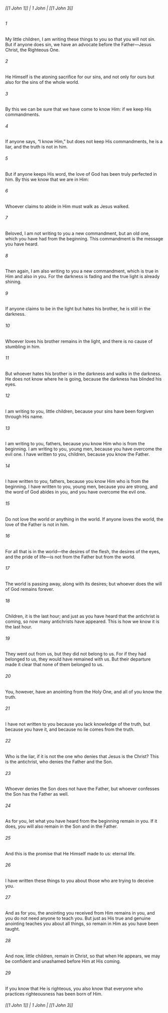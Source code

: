 ###### [[1 John 1]] | 1 John | [[1 John 3]]

###### 1
My little children, I am writing these things to you so that you will not sin. But if anyone does sin, we have an advocate before the Father—Jesus Christ, the Righteous One.
###### 2
He Himself is the atoning sacrifice for our sins, and not only for ours but also for the sins of the whole world.
###### 3
By this we can be sure that we have come to know Him: if we keep His commandments.
###### 4
If anyone says, “I know Him,” but does not keep His commandments, he is a liar, and the truth is not in him.
###### 5
But if anyone keeps His word, the love of God has been truly perfected in him. By this we know that we are in Him:
###### 6
Whoever claims to abide in Him must walk as Jesus walked.
###### 7
Beloved, I am not writing to you a new commandment, but an old one, which you have had from the beginning. This commandment is the message you have heard.
###### 8
Then again, I am also writing to you a new commandment, which is true in Him and also in you. For the darkness is fading and the true light is already shining.
###### 9
If anyone claims to be in the light but hates his brother, he is still in the darkness.
###### 10
Whoever loves his brother remains in the light, and there is no cause of stumbling in him.
###### 11
But whoever hates his brother is in the darkness and walks in the darkness. He does not know where he is going, because the darkness has blinded his eyes.
###### 12
I am writing to you, little children, because your sins have been forgiven through His name.
###### 13
I am writing to you, fathers, because you know Him who is from the beginning. I am writing to you, young men, because you have overcome the evil one. I have written to you, children, because you know the Father.
###### 14
I have written to you, fathers, because you know Him who is from the beginning. I have written to you, young men, because you are strong, and the word of God abides in you, and you have overcome the evil one.
###### 15
Do not love the world or anything in the world. If anyone loves the world, the love of the Father is not in him.
###### 16
For all that is in the world—the desires of the flesh, the desires of the eyes, and the pride of life—is not from the Father but from the world.
###### 17
The world is passing away, along with its desires; but whoever does the will of God remains forever.
###### 18
Children, it is the last hour; and just as you have heard that the antichrist is coming, so now many antichrists have appeared. This is how we know it is the last hour.
###### 19
They went out from us, but they did not belong to us. For if they had belonged to us, they would have remained with us. But their departure made it clear that none of them belonged to us.
###### 20
You, however, have an anointing from the Holy One, and all of you know the truth.
###### 21
I have not written to you because you lack knowledge of the truth, but because you have it, and because no lie comes from the truth.
###### 22
Who is the liar, if it is not the one who denies that Jesus is the Christ? This is the antichrist, who denies the Father and the Son.
###### 23
Whoever denies the Son does not have the Father, but whoever confesses the Son has the Father as well.
###### 24
As for you, let what you have heard from the beginning remain in you. If it does, you will also remain in the Son and in the Father.
###### 25
And this is the promise that He Himself made to us: eternal life.
###### 26
I have written these things to you about those who are trying to deceive you.
###### 27
And as for you, the anointing you received from Him remains in you, and you do not need anyone to teach you. But just as His true and genuine anointing teaches you about all things, so remain in Him as you have been taught.
###### 28
And now, little children, remain in Christ, so that when He appears, we may be confident and unashamed before Him at His coming.
###### 29
If you know that He is righteous, you also know that everyone who practices righteousness has been born of Him.

###### [[1 John 1]] | 1 John | [[1 John 3]]
